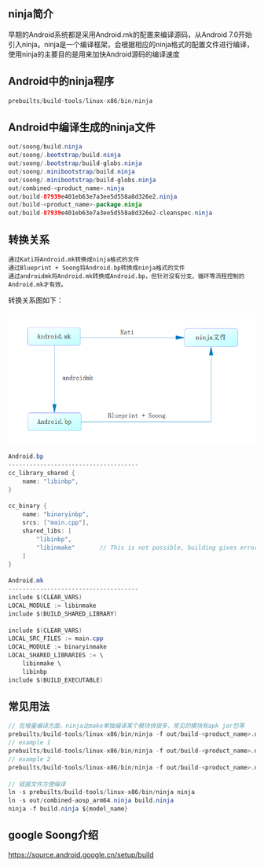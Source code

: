 ## ninja简介
早期的Android系统都是采用Android.mk的配置来编译源码，从Android 7.0开始引入ninja。ninja是一个编译框架，会根据相应的ninja格式的配置文件进行编译，使用ninja的主要目的是用来加快Android源码的编译速度

## Android中的ninja程序
```java
prebuilts/build-tools/linux-x86/bin/ninja
```

## Android中编译生成的ninja文件
```java
out/soong/build.ninja
out/soong/.bootstrap/build.ninja
out/soong/.bootstrap/build-globs.ninja
out/soong/.minibootstrap/build.ninja
out/soong/.minibootstrap/build-globs.ninja
out/combined-<product_name>.ninja
out/build-87939e401eb63e7a3ee5d558a8d326e2.ninja
out/build-<product_name>-package.ninja
out/build-87939e401eb63e7a3ee5d558a8d326e2-cleanspec.ninja
```

## 转换关系
```
通过Kati将Android.mk转换成ninja格式的文件
通过Blueprint + Soong将Android.bp转换成ninja格式的文件
通过androidmk将Android.mk转换成Android.bp，但针对没有分支、循环等流程控制的Android.mk才有效。
```

转换关系图如下：<br><br>
![](assets/markdown-img-paste-2021013021410063.png)


```java
Android.bp
-------------------------------------
cc_library_shared {
    name: "libinbp",
}

cc_binary {
    name: "binaryinbp",
    srcs: ["main.cpp"],
    shared_libs: [
        "libinbp",
        "libinmake"       // This is not possible, building gives error: binaryinbp" depends on undefined module "libinmake"
    ]
}

Android.mk
-------------------------------------
include $(CLEAR_VARS)
LOCAL_MODULE := libinmake
include $(BUILD_SHARED_LIBRARY)

include $(CLEAR_VARS)
LOCAL_SRC_FILES := main.cpp
LOCAL_MODULE := binaryinmake
LOCAL_SHARED_LIBRARIES := \
    libinmake \
    libinbp
include $(BUILD_EXECUTABLE)
```


## 常见用法

```java
// 在增量编译方面，ninja比make单独编译某个模块快很多，常见的模块有apk jar包等
prebuilts/build-tools/linux-x86/bin/ninja -f out/build-<product_name>.ninja ${model_name}
// example 1
prebuilts/build-tools/linux-x86/bin/ninja -f out/build-<product_name>.ninja services
// example 2
prebuilts/build-tools/linux-x86/bin/ninja -f out/build-<product_name>.ninja Launcher3

// 链接文件方便编译
ln -s prebuilts/build-tools/linux-x86/bin/ninja ninja
ln -s out/combined-aosp_arm64.ninja build.ninja
ninja -f build.ninja ${model_name}
```

## google Soong介绍
https://source.android.google.cn/setup/build
